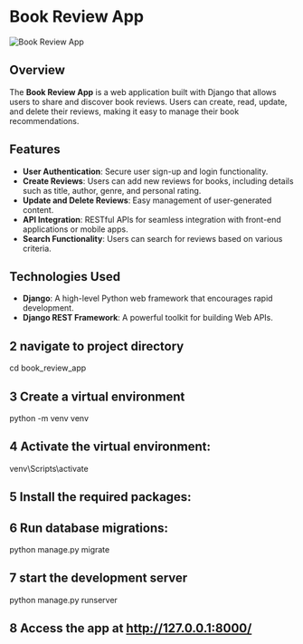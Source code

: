 # Book Review App

![Book Review App](https://github.com/sakshimphadtare/book_review_app.git) 

## Overview

The **Book Review App** is a web application built with Django that allows users to share and discover book reviews. Users can create, read, update, and delete their reviews, making it easy to manage their book recommendations.

## Features

- **User Authentication**: Secure user sign-up and login functionality.
- **Create Reviews**: Users can add new reviews for books, including details such as title, author, genre, and personal rating.
- **Update and Delete Reviews**: Easy management of user-generated content.
- **API Integration**: RESTful APIs for seamless integration with front-end applications or mobile apps.
- **Search Functionality**: Users can search for reviews based on various criteria.

## Technologies Used

- **Django**: A high-level Python web framework that encourages rapid development.
- **Django REST Framework**: A powerful toolkit for building Web APIs.

## 2 navigate to project directory
 cd book_review_app
 
## 3 Create a virtual environment

python -m venv venv

## 4 Activate the virtual environment:

venv\Scripts\activate

## 5 Install the required packages:

## 6 Run database migrations:

 python manage.py migrate

## 7 start the development server

python manage.py runserver

## 8 Access the app at http://127.0.0.1:8000/
